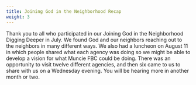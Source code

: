 ```yaml
---
title: Joining God in the Neighborhood Recap
weight: 3
---
```


Thank you to all who participated in our Joining God in the Neighborhood Digging Deeper in July. We found God and our neighbors reaching out to the neighbors in many different ways. We also had a luncheon on August 11 in which people shared what each agency was doing so we might be able to develop a vision for what Muncie FBC could be doing. There was an opportunity to visit twelve different agencies, and then six came to us to share with us on a Wednesday evening. You will be hearing more in another month or two.